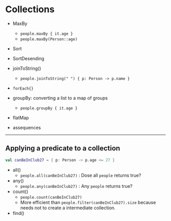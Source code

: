 # Collections

- MaxBy
  - `people.maxBy { it.age }`
  - `people.maxBy(Person::age)`

- Sort
- SortDesending
- joinToString()
  - `people.joinToString(" ") { p: Person -> p.name }`
- `forEach{}`

- groupBy: converting a list to a map of groups
  - `people.groupBy { it.age }`
- flatMap
- assequences

____


## Applying a predicate to a collection

```kt
val canBeInClub27 = { p: Person -> p.age <= 27 }
```

- all()
  - `people.all(canBeInClub27)` : Dose all `people` returns true?
- any()
  - `people.any(canBeInClub27)` : Any `people` returns true?
- count()
  - `people.count(canBeInClub27)`
  - More efficient than `people.filter(canBeInClub27).size` because needs not to create a intermediate collection.
- find()

